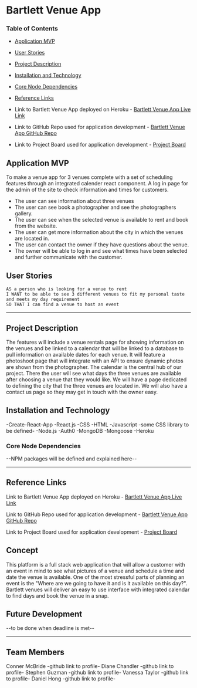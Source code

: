 # Bartlett Venue App

### Table of Contents
- [Application MVP](#application-mvp)
- [User Stories](#user-stories)
- [Project Description](#project-description)
- [Installation and Technology](#installation-and-technology)
- [Core Node Dependencies](#core-node-depencencies)
- [Reference Links](#reference-links)

- Link to Bartlett Venue App deployed on Heroku - [Bartlett Venue App Live Link](https://---.herokuapp.com/)
- Link to GitHub Repo used for application development - [Bartlett Venue App GitHub Repo](https://github.com/BartlettVenue/venueApp)
- Link to Project Board used for application development - [Project Board](https://github.com/BartlettVenue/venueApp/projects/1)

## Application MVP
To make a venue app for 3 venues complete with a set of scheduling features through an integrated calender react component. A log in page for the admin of the site to check information and times for customers.
- The user can see information about three venues
- The user can see book a photographer and see the photographers gallery.
- The user can see when the selected venue is available to rent and book from the website.
- The user can get more information about the city in which the venues are located in.
- The user can contact the owner if they have questions about the venue.
- The owner will be able to log in and see what times have been selected and further communicate with the customer.

## User Stories
```
AS a person who is looking for a venue to rent
I WANT to be able to see 3 different venues to fit my personal taste and meets my day requirement
SO THAT I can find a venue to host an event
```
-------

## Project Description
The features will include a venue rentals page for showing information on the venues and be linked to a calendar that will be linked to a database to pull information on available dates for each venue. It will feature a photoshoot page that will integrate with an API to ensure dynamic photos are shown from the photographer. The calendar is the central hub of our project. There the user will see what days the three venues are available after choosing a venue that they would like. We will have a page dedicated to defining the city that the three venues are located in. We will also have a contact us page so they may get in touch with the owner easy.

## Installation and Technology
-Create-React-App
-React.js
-CSS
-HTML
-Javascript
-some CSS library to be defined-
-Node.js
-Auth0
-MongoDB
-Mongoose
-Heroku

### Core Node Dependencies
--NPM packages will be defined and explained here--

---

## Reference Links
Link to Bartlett Venue App deployed on Heroku - [Bartlett Venue App Live Link](https://---.herokuapp.com/)

Link to GitHub Repo used for application development - [Bartlett Venue App GitHub Repo](https://github.com/BartlettVenue/venueApp)

Link to Project Board used for application development - [Project Board](https://github.com/BartlettVenue/venueApp/projects/1)

## Concept
This platform is a full stack web application that will allow a customer with an event in mind to see what pictures of a venue and schedule a time and date the venue is available. One of the most stressful parts of planning an event is the "Where are we going to have it and is it available on this day?". Bartlett venues will deliver an easy to use interface with integrated calendar to find days and book the venue in a snap.

## Future Development

--to be done when deadline is met--

---

## Team Members

Conner McBride -github link to profile-
Diane Chandler -github link to profile-
Stephen Guzman -github link to profile-
Vanessa Taylor -github link to profile-
Daniel Hong -github link to profile-
